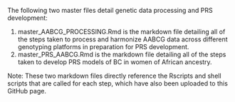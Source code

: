 The following two master files detail genetic data processing and PRS development:
1) master_AABCG_PROCESSING.Rmd is the markdown file detailing all of the steps taken to process and harmonize AABCG data across different genotyping platforms in preparation for PRS development. 
2) master_PRS_AABCG.Rmd is the markdown file detailing all of the steps taken to develop PRS models of BC in women of African ancestry.

Note: These two markdown files directly reference the Rscripts and shell scripts that are called for each step, which have also been uploaded to this GitHub page. 
